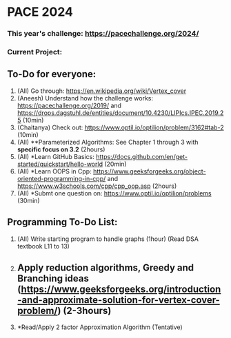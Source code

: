 # PACE 2024

### This year's challenge: https://pacechallenge.org/2024/

### Current Project: 

## To-Do for everyone:
1. (All) Go through: https://en.wikipedia.org/wiki/Vertex_cover
2. (Aneesh) Understand how the challenge works: https://pacechallenge.org/2019/ and https://drops.dagstuhl.de/entities/document/10.4230/LIPIcs.IPEC.2019.25 (10min)
3. (Chaitanya) Check out: https://www.optil.io/optilion/problem/3162#tab-2 (10min)
4. (All) **Parameterized Algorithms:  See Chapter 1 through 3 with **specific focus on 3.2** (2hours)
5. (All) *Learn GitHub Basics: https://docs.github.com/en/get-started/quickstart/hello-world (20min)
6. (All) *Learn OOPS in Cpp: https://www.geeksforgeeks.org/object-oriented-programming-in-cpp/ and https://www.w3schools.com/cpp/cpp_oop.asp (2hours)
7. (All) *Submt one question on: https://www.optil.io/optilion/problems (30min)

## Programming To-Do List:
1. (All) Write starting program to handle graphs (1hour) (Read DSA textbook L11 to 13)
2. ## Apply reduction algorithms, Greedy and Branching ideas (https://www.geeksforgeeks.org/introduction-and-approximate-solution-for-vertex-cover-problem/) (2-3hours)
3. *Read/Apply 2 factor Approximation Algorithm (Tentative)
